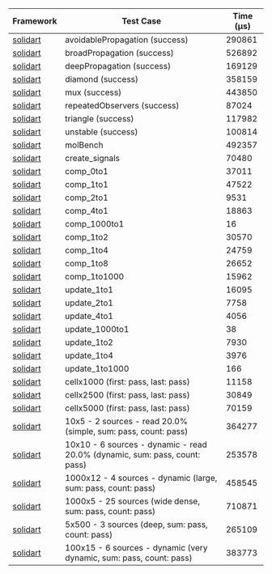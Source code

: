 | Framework | Test Case | Time (μs) |
| --- | --- | --- |
| [solidart](https://github.com/nank1ro/solidart) | avoidablePropagation (success) | 290861 |
| [solidart](https://github.com/nank1ro/solidart) | broadPropagation (success) | 526892 |
| [solidart](https://github.com/nank1ro/solidart) | deepPropagation (success) | 169129 |
| [solidart](https://github.com/nank1ro/solidart) | diamond (success) | 358159 |
| [solidart](https://github.com/nank1ro/solidart) | mux (success) | 443850 |
| [solidart](https://github.com/nank1ro/solidart) | repeatedObservers (success) | 87024 |
| [solidart](https://github.com/nank1ro/solidart) | triangle (success) | 117982 |
| [solidart](https://github.com/nank1ro/solidart) | unstable (success) | 100814 |
| [solidart](https://github.com/nank1ro/solidart) | molBench | 492357 |
| [solidart](https://github.com/nank1ro/solidart) | create_signals | 70480 |
| [solidart](https://github.com/nank1ro/solidart) | comp_0to1 | 37011 |
| [solidart](https://github.com/nank1ro/solidart) | comp_1to1 | 47522 |
| [solidart](https://github.com/nank1ro/solidart) | comp_2to1 | 9531 |
| [solidart](https://github.com/nank1ro/solidart) | comp_4to1 | 18863 |
| [solidart](https://github.com/nank1ro/solidart) | comp_1000to1 | 16 |
| [solidart](https://github.com/nank1ro/solidart) | comp_1to2 | 30570 |
| [solidart](https://github.com/nank1ro/solidart) | comp_1to4 | 24759 |
| [solidart](https://github.com/nank1ro/solidart) | comp_1to8 | 26652 |
| [solidart](https://github.com/nank1ro/solidart) | comp_1to1000 | 15962 |
| [solidart](https://github.com/nank1ro/solidart) | update_1to1 | 16095 |
| [solidart](https://github.com/nank1ro/solidart) | update_2to1 | 7758 |
| [solidart](https://github.com/nank1ro/solidart) | update_4to1 | 4056 |
| [solidart](https://github.com/nank1ro/solidart) | update_1000to1 | 38 |
| [solidart](https://github.com/nank1ro/solidart) | update_1to2 | 7930 |
| [solidart](https://github.com/nank1ro/solidart) | update_1to4 | 3976 |
| [solidart](https://github.com/nank1ro/solidart) | update_1to1000 | 166 |
| [solidart](https://github.com/nank1ro/solidart) | cellx1000 (first: pass, last: pass) | 11158 |
| [solidart](https://github.com/nank1ro/solidart) | cellx2500 (first: pass, last: pass) | 30849 |
| [solidart](https://github.com/nank1ro/solidart) | cellx5000 (first: pass, last: pass) | 70159 |
| [solidart](https://github.com/nank1ro/solidart) | 10x5 - 2 sources - read 20.0% (simple, sum: pass, count: pass) | 364277 |
| [solidart](https://github.com/nank1ro/solidart) | 10x10 - 6 sources - dynamic - read 20.0% (dynamic, sum: pass, count: pass) | 253578 |
| [solidart](https://github.com/nank1ro/solidart) | 1000x12 - 4 sources - dynamic (large, sum: pass, count: pass) | 458545 |
| [solidart](https://github.com/nank1ro/solidart) | 1000x5 - 25 sources (wide dense, sum: pass, count: pass) | 710871 |
| [solidart](https://github.com/nank1ro/solidart) | 5x500 - 3 sources (deep, sum: pass, count: pass) | 265109 |
| [solidart](https://github.com/nank1ro/solidart) | 100x15 - 6 sources - dynamic (very dynamic, sum: pass, count: pass) | 383773 |
